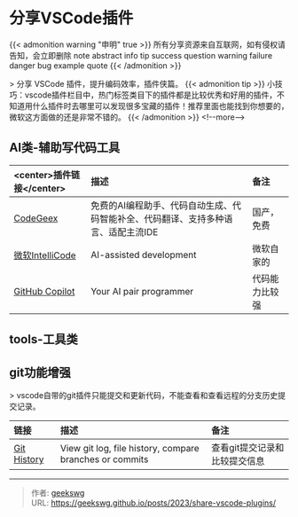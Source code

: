 # 分享VSCode插件

{{&lt; admonition warning &#34;申明&#34; true &gt;}}
所有分享资源来自互联网，如有侵权请告知，会立即删除
note abstract info tip success question warning failure danger bug example quote
{{&lt; /admonition &gt;}}

&gt; 分享 VSCode 插件，提升编码效率，插件侠篇。
{{&lt; admonition tip &gt;}}
小技巧：vscode插件栏目中，热门标签类目下的插件都是比较优秀和好用的插件，不知道用什么插件时去哪里可以发现很多宝藏的插件！推荐里面也能找到你想要的，微软这方面做的还是非常不错的。
{{&lt; /admonition &gt;}}
&lt;!--more--&gt;
## AI类-辅助写代码工具

|&lt;center&gt;**插件链接**&lt;/center&gt;| **描述** | **备注** |
|:--|:------|:--|
|[CodeGeex](https://marketplace.visualstudio.com/items?itemName=aminer.codegeex)|免费的AI编程助手、代码自动生成、代码智能补全、代码翻译、支持多种语言、适配主流IDE|国产，免费|
|[微软IntelliCode](https://marketplace.visualstudio.com/items?itemName=VisualStudioExptTeam.vscodeintellicode)|AI-assisted development|微软自家的|
|[GitHub Copilot](https://marketplace.visualstudio.com/items?itemName=GitHub.copilot)|Your AI pair programmer|代码能力比较强|

## tools-工具类


## git功能增强

&gt; vscode自带的git插件只能提交和更新代码，不能查看和查看远程的分支历史提交记录。

|链接|描述|备注|
|:--|:------|:--|
|[Git History](https://marketplace.visualstudio.com/items?itemName=donjayamanne.githistory)|View git log, file history, compare branches or commits|查看git提交记录和比较提交信息|


---

> 作者: [geekswg](https://github.com/geekswg)  
> URL: https://geekswg.github.io/posts/2023/share-vscode-plugins/  

